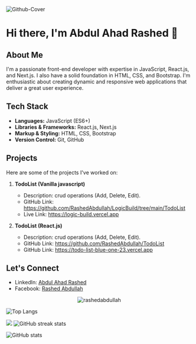 <img src="https://i.ibb.co/GQFt7zp/Github-Cover.jpg" alt="Github-Cover" border="0">

# Hi there, I'm Abdul Ahad Rashed 👋

## About Me
I'm a passionate front-end developer with expertise in JavaScript, React.js, and Next.js. I also have a solid foundation in HTML, CSS, and Bootstrap. I'm enthusiastic about creating dynamic and responsive web applications that deliver a great user experience.

## Tech Stack
- **Languages:** JavaScript (ES6+)
- **Libraries & Frameworks:** React.js, Next.js
- **Markup & Styling:** HTML, CSS, Bootstrap
- **Version Control:** Git, GitHub

## Projects
Here are some of the projects I've worked on:

1. **TodoList (Vanilla javascript)**
   - Description: crud operations (Add, Delete, Edit).
   - GitHub Link: https://github.com/RashedAbdullah/LogicBuild/tree/main/TodoList
   - Live Link: https://logic-build.vercel.app

2. **TodoList (React.js)**
   - Description: crud operations (Add, Delete, Edit).
   - GitHub Link: https://github.com/RashedAbdullah/TodoList
   - GitHub Link: https://todo-list-blue-one-23.vercel.app


## Let's Connect
- LinkedIn: [Abdul Ahad Rashed](https://www.linkedin.com/in/rashed4abdullah/)
- Facebook: [Rashed Abdullah](https://www.facebook.com/Rashed4Abdullah)

<p align="center"><img align="center" src="https://github-readme-stats.vercel.app/api/top-langs?username=rashedabdullah&show_icons=true&locale=en&layout=compact" alt="rashedabdullah" /></p>

![Top Langs](https://github-readme-stats.vercel.app/api/top-langs/?username=RashedAbdullah)

![](https://komarev.com/ghpvc/?username=RashedAbdullah&color=green)
![GitHub streak stats](https://github-readme-streak-stats.herokuapp.com/?user=RashedAbdullah)

![GitHub stats](https://github-readme-stats.vercel.app/api?username=RashedAbdullah&show_icons=true&count_private=true)
